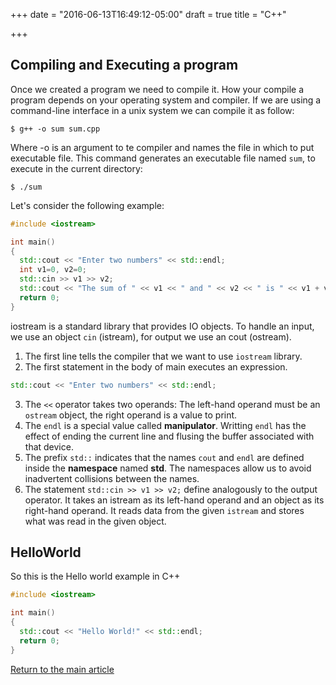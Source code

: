 +++
date = "2016-06-13T16:49:12-05:00"
draft = true
title = "C++"

+++

## Compiling and Executing a program

Once we created a program we need to compile it. How your compile a program depends on your operating system and compiler. If we are using a command-line interface in a unix system we can compile it as follow:

```
$ g++ -o sum sum.cpp
```

Where -o is an argument to te compiler and names the file in which to put executable file. This command generates an executable file named `sum`, to execute in the current directory:

```
$ ./sum
```

Let's consider the following example:

```c++
#include <iostream>

int main()
{
  std::cout << "Enter two numbers" << std::endl;
  int v1=0, v2=0;
  std::cin >> v1 >> v2;
  std::cout << "The sum of " << v1 << " and " << v2 << " is " << v1 + v2 << std::endl;
  return 0;
}
```

iostream is a standard library that provides IO objects. To handle an input, we use an object `cin` (istream), for output we use an cout (ostream).

1. The first line tells the compiler that we want to use `iostream` library.
2. The first statement in the body of main executes an expression.

```c++
std::cout << "Enter two numbers" << std::endl;
```

3. The `<<` operator takes two operands: The left-hand operand must be an `ostream` object, the right operand is a value to print.
4. The `endl` is a special value called **manipulator**. Writting `endl` has the effect of ending the current line and flusing the buffer associated with that device.
5. The prefix `std::` indicates that the names `cout` and `endl` are defined inside the **namespace** named **std**. The namespaces allow us to avoid inadvertent collisions between the names.
6. The statement `std::cin >> v1 >> v2;` define analogously to the output operator. It takes an istream as its left-hand operand and an object as its right-hand operand. It reads data from the given `istream` and stores what was read in the given object.

## HelloWorld

So this is the Hello world example in C++

```c++
#include <iostream>

int main()
{
  std::cout << "Hello World!" << std::endl;
  return 0;
}
```

[Return to the main article](/techtalk/techtalks)

